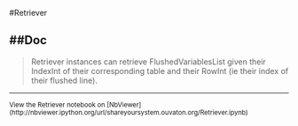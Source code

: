 
<!--
FrozenIsBool False
-->

#Retriever

##Doc
----


> 
> Retriever instances can retrieve FlushedVariablesList given their 
> IndexInt of their corresponding table and their RowInt 
> (ie their index of their flushed line).
> 
> 

----

<small>
View the Retriever notebook on [NbViewer](http://nbviewer.ipython.org/url/shareyoursystem.ouvaton.org/Retriever.ipynb)
</small>

